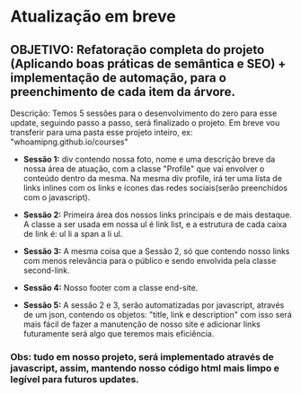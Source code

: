 # Atualização em breve

## OBJETIVO: Refatoração completa do projeto (Aplicando boas práticas de semântica e SEO) + implementação de automação, para o preenchimento de cada item da árvore.

Descrição: Temos 5 sessões para o desenvolvimento do zero para esse update, seguindo passo a passo, será finalizado o projeto. Em breve vou transferir para uma pasta esse projeto inteiro, ex: "whoamipng.github.io/courses"

- **Sessão 1:** div contendo nossa foto, nome e uma descrição breve da nossa área de atuação, com a classe "Profile" que vai envolver o conteúdo dentro da mesma. Na mesma div profile, irá ter uma lista de links inlines com os links e ícones das redes sociais(serão preenchidos com o javascript).

- **Sessão 2:** Primeira área dos nossos links principais e de mais destaque. A classe a ser usada em nossa ul é link list, e a estrutura de cada caixa de link é: ul li a span a li ul.


- **Sessão 3:** A mesma coisa que a Sessão 2, só que contendo nosso links com menos relevância para o público e sendo envolvida pela classe second-link.

- **Sessão 4:** Nosso footer com a classe end-site.

- **Sessão 5:** A sessão 2 e 3, serão automatizadas por javascript, através de um json, contendo os objetos: "title, link e description" com isso será mais fácil de fazer a manutenção de nosso site e adicionar links futuramente será algo que teremos mais eficiência.


### Obs: tudo em nosso projeto, será implementado através de javascript, assim, mantendo nosso código html mais limpo e legível para futuros updates.
